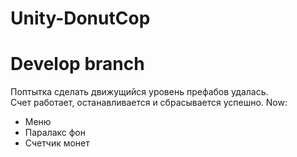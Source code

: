 # Unity-DonutCop  
# Develop branch  
Поптытка сделать движущийся уровень префабов удалась.  
Счет работает, останавливается и сбрасывается успешно.
Now:
  - Меню
  - Паралакс фон
  - Счетчик монет
